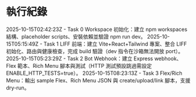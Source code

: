 # 執行紀錄

2025-10-15T02:42:23Z - Task 0 Workspace 初始化：建立 npm workspaces 結構、placeholder scripts、安裝依賴並驗證 npm run dev。
2025-10-15T05:15:49Z - Task 1 LIFF 前端：建立 Vite+React+Tailwind 專案、整合 LIFF 初始化、路由與健康檢查，完成 build 驗證（dev 指令在沙箱無法開放 port）。
2025-10-15T05:23:29Z - Task 2 Bot Webhook：建立 Express webhook、Flex 範本、Rich Menu 腳本與測試（HTTP 測試預設跳過需設定 ENABLE_HTTP_TESTS=true）。
2025-10-15T08:23:13Z - Task 3 Flex/Rich Menu：輸出 sample Flex、Rich Menu JSON 與 create/upload/link 腳本，支援 dry-run。
